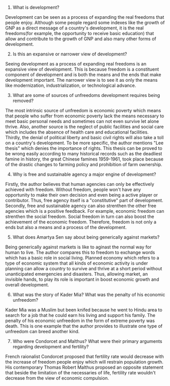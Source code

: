 1. What is development?

Development can be seen as a process of expanding the real freedoms that people enjoy. Although some people regard some indexes like the growth of GNP as a direct message of a country's development, it is the real freedoms(for example, the opportunity to receive basic education) that allow and contribute to the growth of GNP and also many other forms of development. 

2. Is this an expansive or narrower view of development? 

Seeing development as a process of expanding real freedoms is an expansive view of development. This is because freedom is a constituent component of development and is both the means and the ends that make development important. The narrower view is to see it as only the means like modernization, industrialization, or technological advance. 

3. What are some of sources of unfreedoms development requires being removed?

The most intrinsic source of unfreedom is economic poverty which means that people who suffer from economic poverty lack the means necessary to meet basic personal needs and sometimes can not even survive let alone thrive. Also, another source is the neglect of public facilities and social care which includes the absence of health care and educational facilities. Thirdly, the denial of political liberty and basic civil rights will also take a toll on a country's development. To be more specific, the author mentions "Lee thesis" which denies the importance of rights. This thesis can be proved to be wrong easily according to many historical records such as the deadliest famine in history, the great Chinese famines 1959-1961, took place because of the drastic changes to farming policy and prohibition of farm ownership. 

4. Why is free and sustainable agency a major engine of development? 

Firstly, the author believes that human agencies can only be effectively achieved with freedom. Without freedom, people won't have any opportunity to make their own decision and even being a active player or contributor. Thus, free agency itself is a "constitutive" part of development. Secondly, free and sustainable agency can also strenthen the other free agencies which is a positive feedback. For example, economic freedom can strenthen the social freedom. Social freedom in turn can also boost the achievement of the economic freedom. Therefore, freedom is not only a ends but also a means and a process of the development. 

5. What does Amartya Sen say about being generically against markets?

Being generically against markets is like to aginast the normal way for human to live. The author compares this to freedom to exchange words which has a basic role in social living. Planned economy which refers to a type of economic system that all kinds of economic activity is under planning can allow a country to survive and thrive at a short period without unanticipated emergencies and disasters. Thus, allowing market, an invisible hands, to play its role is important in boost economic growth and overall development. 

6. What was the story of Kader Mia? What was the penalty of his economic unfreedom? 

Kader Mia was a Muslim but been knifed because he went to Hindu area to search for a job that he could earn his living and support his family. The penalty of his economic unfreedom in the form of extreme poverty was death. This is one example that the author provides to illustrate one type of unfreedom can breed another kind. 

7. Who were Condorcet and Malthus? What were their primary arguments regarding development and fertility?

French raionalist Condorcet proposed that fertility rate would decrease with the increase of freedom people enjoy which will restrain population growth. His contemporary Thomas Robert Malthus proposed an opposite statement that beside the limitation of the necessaries of life, fertility rate wouldn't decrease from the view of economic compulsion. 
